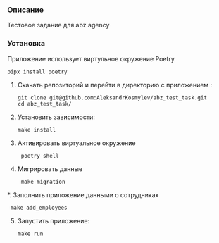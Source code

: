### Описание
Тестовое задание для abz.agency

### Установка
Приложение использует  виртульное окружение Poetry
```
pipx install poetry
```

1. Скачать репозиторий и перейти в директорию с приложением :
    ```
   git clone git@github.com:AleksandrKosmylev/abz_test_task.git
   cd abz_test_task/
    ```
2. Установить зависимости: 
    ```
    make install
    ```
3. Активировать виртуальное окружение
   ```
    poetry shell
   ```
4. Мигрировать данные 
   ```
    make migration
   ```
*. Заполнить приложение данными о сотрудниках

   ```
    make add_employees
   ```
5. Запустить  приложение:
   ```
   make run 
   ```
